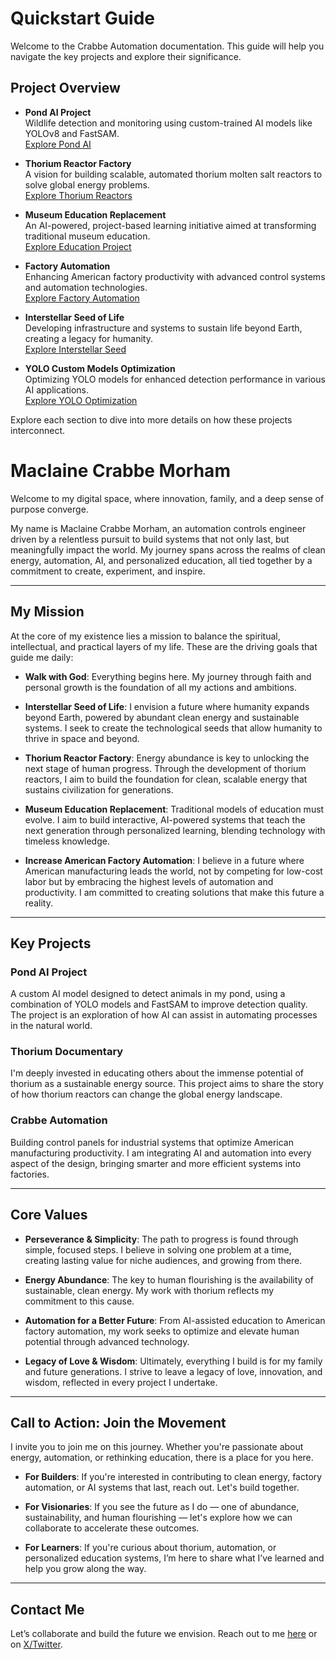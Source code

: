 # Quickstart Guide

Welcome to the Crabbe Automation documentation. This guide will help you navigate the key projects and explore their significance.

## Project Overview

- **Pond AI Project**  
  Wildlife detection and monitoring using custom-trained AI models like YOLOv8 and FastSAM.  
  <a href="#" data-md="markdown/ai-systems/pond-ai/index.md" class="link-button">Explore Pond AI</a>

- **Thorium Reactor Factory**  
  A vision for building scalable, automated thorium molten salt reactors to solve global energy problems.  
  <a href="#" data-md="markdown/thorium-reactor/index.md" class="link-button">Explore Thorium Reactors</a>

- **Museum Education Replacement**  
  An AI-powered, project-based learning initiative aimed at transforming traditional museum education.  
  <a href="#" data-md="markdown/education/index.md" class="link-button">Explore Education Project</a>

- **Factory Automation**  
  Enhancing American factory productivity with advanced control systems and automation technologies.  
  <a href="#" data-md="markdown/automation/project-case-studies/factory-automation.md" class="link-button">Explore Factory Automation</a>

- **Interstellar Seed of Life**  
  Developing infrastructure and systems to sustain life beyond Earth, creating a legacy for humanity.  
  <a href="#" data-md="markdown/interstellar-seed/index.md" class="link-button">Explore Interstellar Seed</a>

- **YOLO Custom Models Optimization**  
  Optimizing YOLO models for enhanced detection performance in various AI applications.  
  <a href="#" data-md="markdown/ai-systems/yolo-optimization.md" class="link-button">Explore YOLO Optimization</a>

Explore each section to dive into more details on how these projects interconnect.

# Maclaine Crabbe Morham

Welcome to my digital space, where innovation, family, and a deep sense of purpose converge.

My name is Maclaine Crabbe Morham, an automation controls engineer driven by a relentless pursuit to build systems that not only last, but meaningfully impact the world. My journey spans across the realms of clean energy, automation, AI, and personalized education, all tied together by a commitment to create, experiment, and inspire.

---

## My Mission

At the core of my existence lies a mission to balance the spiritual, intellectual, and practical layers of my life. These are the driving goals that guide me daily:

- **Walk with God**: Everything begins here. My journey through faith and personal growth is the foundation of all my actions and ambitions.
  
- **Interstellar Seed of Life**: I envision a future where humanity expands beyond Earth, powered by abundant clean energy and sustainable systems. I seek to create the technological seeds that allow humanity to thrive in space and beyond.

- **Thorium Reactor Factory**: Energy abundance is key to unlocking the next stage of human progress. Through the development of thorium reactors, I aim to build the foundation for clean, scalable energy that sustains civilization for generations.

- **Museum Education Replacement**: Traditional models of education must evolve. I aim to build interactive, AI-powered systems that teach the next generation through personalized learning, blending technology with timeless knowledge.

- **Increase American Factory Automation**: I believe in a future where American manufacturing leads the world, not by competing for low-cost labor but by embracing the highest levels of automation and productivity. I am committed to creating solutions that make this future a reality.

---

## Key Projects

### **Pond AI Project**
A custom AI model designed to detect animals in my pond, using a combination of YOLO models and FastSAM to improve detection quality. The project is an exploration of how AI can assist in automating processes in the natural world.

### **Thorium Documentary**
I'm deeply invested in educating others about the immense potential of thorium as a sustainable energy source. This project aims to share the story of how thorium reactors can change the global energy landscape.

### **Crabbe Automation**
Building control panels for industrial systems that optimize American manufacturing productivity. I am integrating AI and automation into every aspect of the design, bringing smarter and more efficient systems into factories.

---

## Core Values

- **Perseverance & Simplicity**: The path to progress is found through simple, focused steps. I believe in solving one problem at a time, creating lasting value for niche audiences, and growing from there.
  
- **Energy Abundance**: The key to human flourishing is the availability of sustainable, clean energy. My work with thorium reflects my commitment to this cause.

- **Automation for a Better Future**: From AI-assisted education to American factory automation, my work seeks to optimize and elevate human potential through advanced technology.

- **Legacy of Love & Wisdom**: Ultimately, everything I build is for my family and future generations. I strive to leave a legacy of love, innovation, and wisdom, reflected in every project I undertake.

---

## Call to Action: Join the Movement

I invite you to join me on this journey. Whether you're passionate about energy, automation, or rethinking education, there is a place for you here.

- **For Builders**: If you're interested in contributing to clean energy, factory automation, or AI systems that last, reach out. Let's build together.

- **For Visionaries**: If you see the future as I do — one of abundance, sustainability, and human flourishing — let's explore how we can collaborate to accelerate these outcomes.

- **For Learners**: If you're curious about thorium, automation, or personalized education systems, I’m here to share what I’ve learned and help you grow along the way.

---

## Contact Me

Let’s collaborate and build the future we envision. Reach out to me [here](http://maclaine.netlify.app) or on [X/Twitter](https://x.com/macmaniac77).
